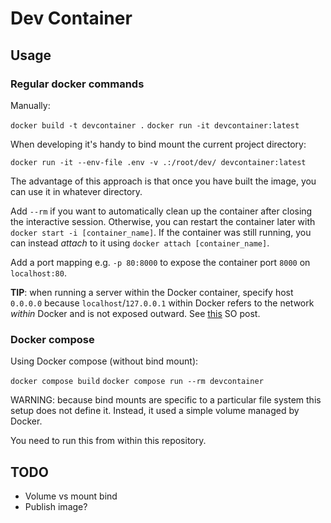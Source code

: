 # Dev Container

## Usage

### Regular docker commands

Manually:

`docker build -t devcontainer .`
`docker run -it devcontainer:latest`

When developing it's handy to bind mount the current project directory:

`docker run -it --env-file .env -v .:/root/dev/ devcontainer:latest`

The advantage of this approach is that once you have built the image, you can use it in whatever directory.

Add `--rm` if you want to automatically clean up the container after closing the interactive session.
Otherwise, you can restart the container later with `docker start -i [container_name]`.
If the container was still running, you can instead *attach* to it using `docker attach [container_name]`.

Add a port mapping e.g. `-p 80:8000` to expose the container port `8000` on `localhost:80`.

**TIP**: when running a server within the Docker container, specify host `0.0.0.0` because `localhost`/`127.0.0.1` within Docker refers to the network *within* Docker and is not exposed outward.
See [this](https://stackoverflow.com/questions/75040507/how-to-access-fastapi-backend-from-a-different-machine-ip-on-the-same-local-netw/75041731#75041731) SO post.

### Docker compose

Using Docker compose (without bind mount):

`docker compose build`
`docker compose run --rm devcontainer`

WARNING: because bind mounts are specific to a particular file system this setup does not define it.
Instead, it used a simple volume managed by Docker.

You need to run this from within this repository.



## TODO

- Volume vs mount bind
- Publish image?
